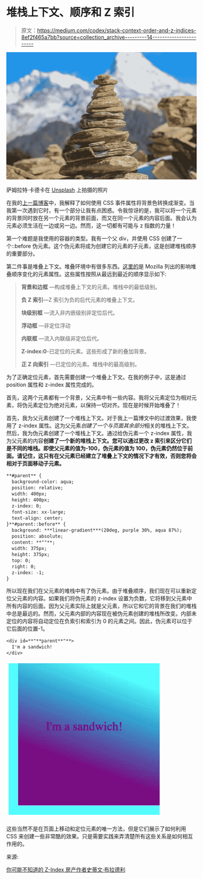 # 堆栈上下文、顺序和 Z 索引

> 原文：<https://medium.com/codex/stack-context-order-and-z-indices-8ef2f465a7bb?source=collection_archive---------14----------------------->

![](img/f4f89228a2eee8815bae9d1ce5a2248d.png)

萨姆拉特·卡德卡在 [Unsplash](https://unsplash.com/s/photos/stack-context?utm_source=unsplash&utm_medium=referral&utm_content=creditCopyText) 上拍摄的照片

在我的[上一篇博客](https://jwood206.medium.com/?p=f7004b89892)中，我解释了如何使用 CSS 事件属性将背景色转换成渐变。当我第一次遇到它时，有一个部分让我有点困惑。令我惊讶的是，我可以将一个元素的背景同时放在另一个元素的背景前面，而又在同一个元素的内容后面。我会认为元素必须生活在一边或另一边。然而，这一切都有可能与 z 指数的力量！

第一个难题是我使用的容器的类型。我有一个父 div，并使用 CSS 创建了一个::before 伪元素。这个伪元素将成为创建它的元素的子元素，这是创建堆栈顺序的重要部分。

第二件事是堆叠上下文。堆叠环境中有很多东西。[这里的](https://developer.mozilla.org/en-US/docs/Web/CSS/CSS_Positioning/Understanding_z_index/The_stacking_context)是 Mozilla 列出的影响堆叠顺序变化的元素属性。这些属性按照从最远到最近的顺序显示如下:

> **背景和边框** —构成堆叠上下文的元素。堆栈中的最低级别。
> 
> **负 Z 索引**—Z 索引为负的后代元素的堆叠上下文。
> 
> **块级别框** —流入非内嵌级别非定位后代。
> 
> **浮动框** —非定位浮动
> 
> **内联框** —流入内联级非定位后代。
> 
> **Z-index:0**-已定位的元素。这些形成了新的叠加背景。
> 
> **正 Z 向索引** —已定位的元素。堆栈中的最高级别。

为了正确定位元素，首先需要创建一个堆叠上下文。在我的例子中，这是通过 position 属性和 z-index 属性完成的。

首先，这两个元素都有一个背景，父元素中有一些内容。我将父元素定位为相对元素，将伪元素定位为绝对元素，以保持一切对齐。现在是时候开始堆叠了！

首先，我为父元素创建了一个堆栈上下文。对于我上一篇博文中的过渡效果，我使用了 z-index 属性。这为父元素*创建了一个与页面其余部分*相关的堆栈上下文。然后，我为伪元素创建了一个堆栈上下文。通过给伪元素一个 z-index 属性，我为父元素的内容**创建了一个新的堆栈上下文。您可以通过更改 z 索引来区分它们是不同的堆栈。即使父元素的值为-100，伪元素的值为 100，伪元素仍然位于前面。请记住，这只有在父元素已经建立了堆叠上下文的情况下才有效，否则您将会相对于页面移动子元素。**

```
**#parent** {
  background-color: aqua;
  position: relative;
  width: 400px;
  height: 400px;
  z-index: 0;
  font-size: xx-large;
  text-align: center;
}**#parent::before** {
  background: ***linear-gradient***(20deg, purple 30%, aqua 87%);
  position: absolute;
  content: **""**;
  width: 375px;
  height: 375px;
  top: 0;
  right: 0;
  z-index: -1;
}
```

所以现在我们在父元素的堆栈中有了伪元素。由于堆叠顺序，我们现在可以重新定位父元素的内容。如果我们将伪元素的 z-index 设置为负数，它将移到父元素中所有内容的后面。因为父元素实际上就是父元素，所以它和它的背景在我们的堆栈中总是最远的。然而，父元素内部的内容现在被伪元素创建的堆栈所改变。内部未定位的内容将自动定位在负索引和索引为 0 的元素之间。因此，伪元素可以位于它后面的位置-1。

```
<div id=**"**parent**"**>
  I'm a sandwich!
</div>
```

![](img/369038d9b70a102fe1822b441e061cf5.png)

这些当然不是在页面上移动和定位元素的唯一方法，但是它们展示了如何利用 CSS 来创建一些非常酷的效果。只是需要实践来弄清楚所有这些关系是如何相互作用的。

来源:

[你可能不知道的 Z-Index 房产作者史蒂文·布拉德利](https://webdesign.tutsplus.com/articles/what-you-may-not-know-about-the-z-index-property--webdesign-16892)
